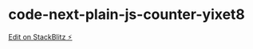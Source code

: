 # code-next-plain-js-counter-yixet8

[Edit on StackBlitz ⚡️](https://stackblitz.com/edit/code-next-plain-js-counter-yixet8)